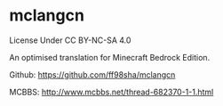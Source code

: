 # mclangcn
License Under CC BY-NC-SA 4.0

An optimised translation for Minecraft Bedrock Edition.

Github: https://github.com/ff98sha/mclangcn

MCBBS: http://www.mcbbs.net/thread-682370-1-1.html
